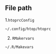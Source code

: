 ## File path

1.`htoprcConfig`

```
~/.config/htop/htoprc
```


2. `RMakervars`

```
~/.R/Makevars
```

